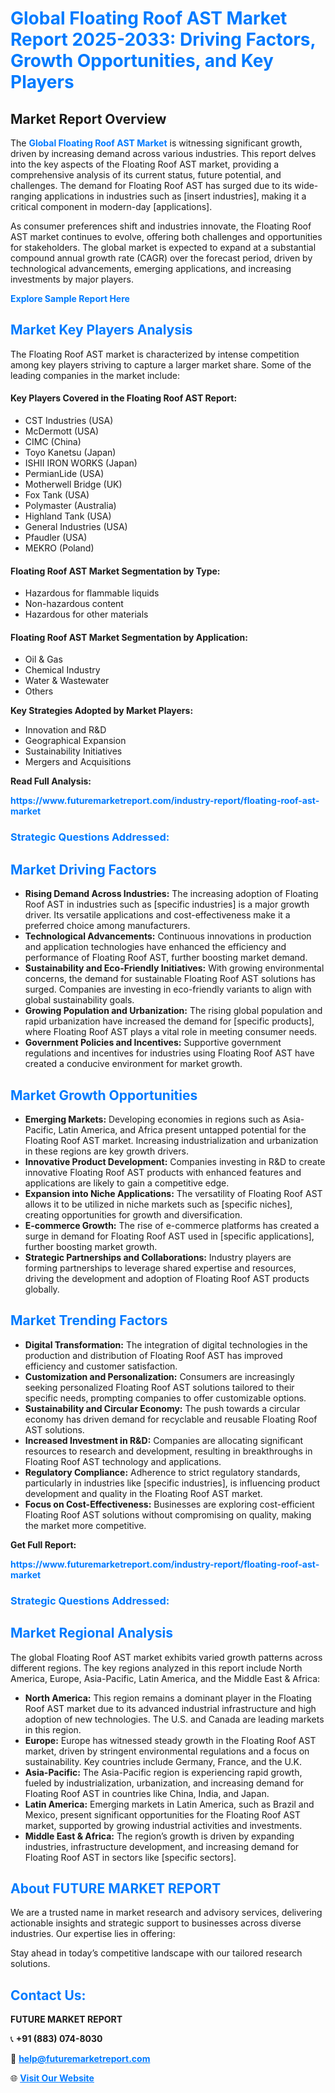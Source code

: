 <h1 style="color: #007BFF;">Global Floating Roof AST Market Report 2025-2033: Driving Factors, Growth Opportunities, and Key Players</h1>

<section id="overview">
<h2>Market Report Overview</h2>
<p>The <a href="https://www.futuremarketreport.com/industry-report/floating-roof-ast-market" style="color: #007BFF; text-decoration: none;"><strong>Global Floating Roof AST Market</strong></a> is witnessing significant growth, driven by increasing demand across various industries. This report delves into the key aspects of the Floating Roof AST market, providing a comprehensive analysis of its current status, future potential, and challenges. The demand for Floating Roof AST has surged due to its wide-ranging applications in industries such as [insert industries], making it a critical component in modern-day [applications].</p>
<p>As consumer preferences shift and industries innovate, the Floating Roof AST market continues to evolve, offering both challenges and opportunities for stakeholders. The global market is expected to expand at a substantial compound annual growth rate (CAGR) over the forecast period, driven by technological advancements, emerging applications, and increasing investments by major players.</p>
</section>

<section id="overview">
<p><a href="https://www.futuremarketreport.com/request-sample/reportId=37181" style="color: #007BFF; text-decoration: none;"><strong>Explore Sample Report Here</strong></a></p>
</section>

<section id="key-players">
<h2 style="color: #007BFF;">Market Key Players Analysis</h2>
<p>The Floating Roof AST market is characterized by intense competition among key players striving to capture a larger market share. Some of the leading companies in the market include:</p>
<h4>Key Players Covered in the Floating Roof AST Report:</h4>
<ul><li>CST Industries (USA)</li><li>McDermott (USA)</li><li>CIMC (China)</li><li>Toyo Kanetsu (Japan)</li><li>ISHII IRON WORKS (Japan)</li><li>PermianLide (USA)</li><li>Motherwell Bridge (UK)</li><li>Fox Tank (USA)</li><li>Polymaster (Australia)</li><li>Highland Tank (USA)</li><li>General Industries (USA)</li><li>Pfaudler (USA)</li><li>MEKRO (Poland)</li></ul>
<h4>Floating Roof AST Market Segmentation by Type:</h4>
<ul><li>Hazardous for flammable liquids</li><li>Non-hazardous content</li><li>Hazardous for other materials</li></ul>

<h4>Floating Roof AST Market Segmentation by Application:</h4>
<ul><li>Oil &amp; Gas</li><li>Chemical Industry</li><li>Water &amp; Wastewater</li><li>Others</li></ul>
<p><strong>Key Strategies Adopted by Market Players:</strong></p>
<ul>
<li>Innovation and R&D</li>
<li>Geographical Expansion</li>
<li>Sustainability Initiatives</li>
<li>Mergers and Acquisitions</li>
</ul>
</section>

<section>
<p><strong>Read Full Analysis: </strong></p><a href="https://www.futuremarketreport.com/industry-report/floating-roof-ast-market" style="color: #007BFF; text-decoration: none;"><strong>https://www.futuremarketreport.com/industry-report/floating-roof-ast-market</strong></a>
<h3 style="color: #007BFF;">Strategic Questions Addressed:</h3>
</section>

<section id="driving-factors">
<h2 style="color: #007BFF;">Market Driving Factors</h2>
<ul>
<li><strong>Rising Demand Across Industries:</strong> The increasing adoption of Floating Roof AST in industries such as [specific industries] is a major growth driver. Its versatile applications and cost-effectiveness make it a preferred choice among manufacturers.</li>
<li><strong>Technological Advancements:</strong> Continuous innovations in production and application technologies have enhanced the efficiency and performance of Floating Roof AST, further boosting market demand.</li>
<li><strong>Sustainability and Eco-Friendly Initiatives:</strong> With growing environmental concerns, the demand for sustainable Floating Roof AST solutions has surged. Companies are investing in eco-friendly variants to align with global sustainability goals.</li>
<li><strong>Growing Population and Urbanization:</strong> The rising global population and rapid urbanization have increased the demand for [specific products], where Floating Roof AST plays a vital role in meeting consumer needs.</li>
<li><strong>Government Policies and Incentives:</strong> Supportive government regulations and incentives for industries using Floating Roof AST have created a conducive environment for market growth.</li>
</ul>
</section>

<section id="growth-opportunities">
<h2 style="color: #007BFF;">Market Growth Opportunities</h2>
<ul>
<li><strong>Emerging Markets:</strong> Developing economies in regions such as Asia-Pacific, Latin America, and Africa present untapped potential for the Floating Roof AST market. Increasing industrialization and urbanization in these regions are key growth drivers.</li>
<li><strong>Innovative Product Development:</strong> Companies investing in R&D to create innovative Floating Roof AST products with enhanced features and applications are likely to gain a competitive edge.</li>
<li><strong>Expansion into Niche Applications:</strong> The versatility of Floating Roof AST allows it to be utilized in niche markets such as [specific niches], creating opportunities for growth and diversification.</li>
<li><strong>E-commerce Growth:</strong> The rise of e-commerce platforms has created a surge in demand for Floating Roof AST used in [specific applications], further boosting market growth.</li>
<li><strong>Strategic Partnerships and Collaborations:</strong> Industry players are forming partnerships to leverage shared expertise and resources, driving the development and adoption of Floating Roof AST products globally.</li>
</ul>
</section>

<section id="trending-factors">
<h2 style="color: #007BFF;">Market Trending Factors</h2>
<ul>
<li><strong>Digital Transformation:</strong> The integration of digital technologies in the production and distribution of Floating Roof AST has improved efficiency and customer satisfaction.</li>
<li><strong>Customization and Personalization:</strong> Consumers are increasingly seeking personalized Floating Roof AST solutions tailored to their specific needs, prompting companies to offer customizable options.</li>
<li><strong>Sustainability and Circular Economy:</strong> The push towards a circular economy has driven demand for recyclable and reusable Floating Roof AST solutions.</li>
<li><strong>Increased Investment in R&D:</strong> Companies are allocating significant resources to research and development, resulting in breakthroughs in Floating Roof AST technology and applications.</li>
<li><strong>Regulatory Compliance:</strong> Adherence to strict regulatory standards, particularly in industries like [specific industries], is influencing product development and quality in the Floating Roof AST market.</li>
<li><strong>Focus on Cost-Effectiveness:</strong> Businesses are exploring cost-efficient Floating Roof AST solutions without compromising on quality, making the market more competitive.</li>
</ul>
</section>

<section>
<p><strong>Get Full Report: </strong></p><a href="https://www.futuremarketreport.com/industry-report/floating-roof-ast-market" style="color: #007BFF; text-decoration: none;"><strong>https://www.futuremarketreport.com/industry-report/floating-roof-ast-market</strong></a>
<h3 style="color: #007BFF;">Strategic Questions Addressed:</h3>
</section>


<section id="regional-analysis">
<h2 style="color: #007BFF;">Market Regional Analysis</h2>
<p>The global Floating Roof AST market exhibits varied growth patterns across different regions. The key regions analyzed in this report include North America, Europe, Asia-Pacific, Latin America, and the Middle East & Africa:</p>
<ul>
<li><strong>North America:</strong> This region remains a dominant player in the Floating Roof AST market due to its advanced industrial infrastructure and high adoption of new technologies. The U.S. and Canada are leading markets in this region.</li>
<li><strong>Europe:</strong> Europe has witnessed steady growth in the Floating Roof AST market, driven by stringent environmental regulations and a focus on sustainability. Key countries include Germany, France, and the U.K.</li>
<li><strong>Asia-Pacific:</strong> The Asia-Pacific region is experiencing rapid growth, fueled by industrialization, urbanization, and increasing demand for Floating Roof AST in countries like China, India, and Japan.</li>
<li><strong>Latin America:</strong> Emerging markets in Latin America, such as Brazil and Mexico, present significant opportunities for the Floating Roof AST market, supported by growing industrial activities and investments.</li>
<li><strong>Middle East & Africa:</strong> The region’s growth is driven by expanding industries, infrastructure development, and increasing demand for Floating Roof AST in sectors like [specific sectors].</li>
</ul>
</section>

<footer>
<h2 style="color: #007BFF;">About FUTURE MARKET REPORT</h2>
<p>We are a trusted name in market research and advisory services, delivering actionable insights and strategic support to businesses across diverse industries. Our expertise lies in offering:</p>

<p>Stay ahead in today’s competitive landscape with our tailored research solutions.</p>

<h2 style="color: #007BFF;">Contact Us:</h2>
<p><strong>FUTURE MARKET REPORT</strong></p>
<p>📞 <strong>+91 (883) 074-8030</strong></p>
<p>📧 <strong><a href="mailto:help@futuremarketreport.com" style="color: #007BFF;">help@futuremarketreport.com</a></strong></p>
<p>🌐 <strong><a href="https://www.futuremarketreport.com/" style="color: #007BFF;">Visit Our Website</a></strong></p>
</footer>